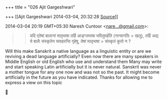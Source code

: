 +++
title = "026 Ajit Gargeshwari"

+++
[[Ajit Gargeshwari	2014-03-04, 20:32:28 [Source](https://groups.google.com/g/samskrita/c/PR2bj1VMfvw)]]



  

2014-03-04 20:19 GMT+05:30 Naresh Cuntoor \<[nare...@gmail.com]()\>:  

> 
> > यदि एतेषां बालानां मातृभाषा तर्हि आङ्ग्लभाषा भवितुमर्हति (नान्यागतिः > खलु), तर्हि अद्य ये बालैः संस्कृतेन व्यवहरन्ति गृहेषु, तेषां मातृभाषा > संस्कृतं कुतो न ?  
> > 

  

Will this make Sanskrit a native language as a linguistic entity or are we reviving a dead language artificially? Even now there are many speakers in Middle English or old English who use and understand them
Many may write and start speaking Latin artificially but it is never natural. Sanskrit was never a mother tongue for any one now and was not so the past. It might become artificially in the future as you have indicated. Thanks for allowing me to express a view on this topic  



